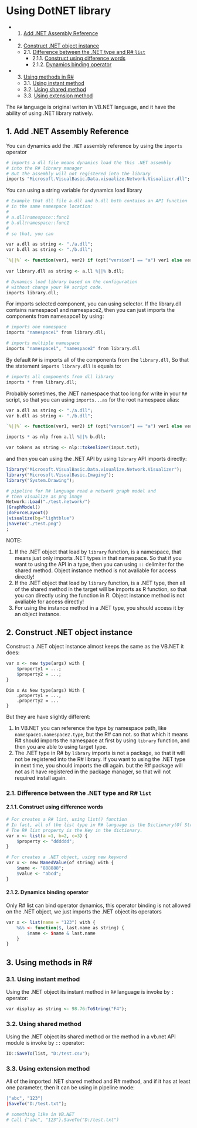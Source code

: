 # Using DotNET library 

<!-- vscode-markdown-toc -->
* 1. [Add .NET Assembly Reference](#Add.NETAssemblyReference)
* 2. [Construct .NET object instance](#Construct.NETobjectinstance)
	* 2.1. [Difference between the .NET type and R# ``list``](#Differencebetweenthe.NETtypeandRlist)
		* 2.1.1. [Construct using difference words](#Constructusingdifferencewords)
		* 2.1.2. [Dynamics binding operator](#Dynamicsbindingoperator)
* 3. [Using methods in R#](#UsingmethodsinR)
	* 3.1. [Using instant method](#Usinginstantmethod)
	* 3.2. [Using shared method](#Usingsharedmethod)
	* 3.3. [Using extension method](#Usingextensionmethod)

<!-- vscode-markdown-toc-config
	numbering=true
	autoSave=true
	/vscode-markdown-toc-config -->
<!-- /vscode-markdown-toc -->

The ``R#`` language is original writen in VB.NET language, and it have the ability of using .NET library natively.

##  1. <a name='Add.NETAssemblyReference'></a>Add .NET Assembly Reference

You can dynamics add the ``.NET`` assembly reference by using the ``imports`` operator

```R
# imports a dll file means dynamics load the this .NET assembly 
# into the R# library manager
# But the assembly will not registered into the library
imports "Microsoft.VisualBasic.Data.visualize.Network.Visualizer.dll";
```

You can using a string variable for dynamics load library

```R
# Example that dll file a.dll and b.dll both contains an API function 
# in the same namespace location:
#
# a.dll!namespace::func1
# b.dll!namespace::func1
#
# so that, you can

var a.dll as string <- "./a.dll";
var b.dll as string <- "./b.dll";

`%||%` <- function(ver1, ver2) if (opt["version"] == "a") ver1 else ver2;
	
var library.dll as string <- a.ll %||% b.dll;

# Dynamics load library based on the configuration
# without change your R# script code.
imports library.dll;
```

For imports selected component, you can using selector. If the library.dll contains namespace1 and namespace2, then you can just imports the components from namesapce1 by using:

```R
# imports one namespace
imports "namespace1" from library.dll;

# imports multiple namespace
imports "namespace1", "namespace2" from library.dll
```

By default ``R#`` is imports all of the components from the ``library.dll``, So that the statement ``imports library.dll`` is equals to:

```R
# imports all components from dll library
imports * from library.dll;
``` 

Probably sometimes, the .NET namespace that too long for write in your ``R#`` script, so that you can using ``imports...as`` for the root namespace alias:

```R
var a.dll as string <- "./a.dll";
var b.dll as string <- "./b.dll";

`%||%` <- function(ver1, ver2) if (opt["version"] == "a") ver1 else ver2;

imports * as nlp from a.ll %||% b.dll;

var tokens as string <- nlp::tokenlizer(input.txt);
``` 

and then you can using the .NET API by using ``library`` API imports directly:

```R
library("Microsoft.VisualBasic.Data.visualize.Network.Visualizer");
library("Microsoft.VisualBasic.Imaging");
library("System.Drawing");

# pipeline for R# language read a network graph model and 
# then visualize as png image
Network::Load("./test.network/")
|GraphModel()
|doForceLayout()
|visualize(bg="lightblue")
|SaveTo("./test.png")
;
```

NOTE: 

1. If the .NET object that load by ``library`` function, is a namespace, that means just only imports .NET types in that namespace. So that if you want to using the API in a type, then you can using ``::`` delimiter for the shared method. Object instance method is not avaliable for access directly!
2. If the .NET object that load by ``library`` function, is a .NET type, then all of the shared method in the target will be imports as R function, so that you can directly using the function in R. Object instance method is not avaliable for access directly!
3. For using the instance method in a .NET type, you should access it by an object instance.

##  2. <a name='Construct.NETobjectinstance'></a>Construct .NET object instance

Construct a .NET object instance almost keeps the same as the VB.NET it does:

```R
var x <- new type(args) with {
    $property1 = ...;
	$property2 = ...;
}
``` 

```vbnet
Dim x As New type(args) With {
    .property1 = ...,
	.property2 = ...
}
```

But they are have slightly different:

1. In VB.NET you can reference the type by namespace path, like ``namespace1.namespace2.type``, but the R# can not. so that which it means R# should imports the namespace at first by using ``library`` function, and then you are able to using target type.
2. The .NET type in R# by ``library`` imports is not a package, so that it will not be registered into the R# library. If you want to using the .NET type in next time, you should imports the dll again. but the R# package will not as it have registered in the package manager, so that will not required install again.

###  2.1. <a name='Differencebetweenthe.NETtypeandRlist'></a>Difference between the .NET type and R# ``list``

####  2.1.1. <a name='Constructusingdifferencewords'></a>Construct using difference words

```R
# For creates a R# list, using list() function
# In fact, all of the list type in R# language is the Dictionary(Of String, Object) collection type.
# The R# list property is the Key in the dictionary.
var x <- list(a =1, b=2, c=3) {
    $property <- "dddddd";
}

# For creates a .NET object, using new keyword
var x <- new NamedValue(of string) with {
    $name <- "888888";
    $value <- "abcd";
}
```

####  2.1.2. <a name='Dynamicsbindingoperator'></a>Dynamics binding operator

Only R# list can bind operator dynamics, this operator binding is not allowed on the .NET object, we just imports the .NET object its operators

```R
var x <- list(name = "123") with {
    %&% <- function($, last.name as string) {
        $name <- $name & last.name
    }
}
```

##  3. <a name='UsingmethodsinR'></a>Using methods in R#

###  3.1. <a name='Usinginstantmethod'></a>Using instant method

Using the .NET object its instant method in ``R#`` language is invoke by ``:`` operator:

```R
var display as string <- 98.76:ToString("F4");
```

###  3.2. <a name='Usingsharedmethod'></a>Using shared method

Using the .NET object its shared method or the method in a vb.net API module is invoke by ``::`` operator:

```R
IO::SaveTo(list, "D:/test.csv");
```

###  3.3. <a name='Usingextensionmethod'></a>Using extension method

All of the imported .NET shared method and R# method, and if it has at least one parameter, then it can be using in pipeline mode:

```R
|"abc", "123"|
|SaveTo("D:/test.txt");

# something like in VB.NET
# Call {"abc", "123"}.SaveTo("D:/test.txt")
```
